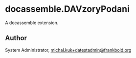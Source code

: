 # docassemble.DAVzoryPodani

A docassemble extension.

## Author

System Administrator, michal.kuk+datestadmin@frankbold.org

